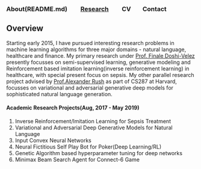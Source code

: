 ### About(README.md) &nbsp;&nbsp;&nbsp;     [Research](RESEARCH.md) &nbsp;&nbsp;&nbsp;     CV&nbsp;&nbsp;&nbsp;      Contact

## Overview
Starting early 2015, I have pursued interesting research problems in machine learning algorithms for three major domains - natural language, healthcare and finance.  My primary research under [Prof. Finale Doshi-Velez](https://finale.seas.harvard.edu/) presently focusses on semi-supervised learning, generative modeling and Reinforcement based imitation learning(inverse reinforcement learning) in healthcare, with special present focus on sepsis. My other parallel research project advised by [Prof.Alexander Rush](http://people.seas.harvard.edu/~srush/) as part of CS287 at Harvard, focusses on variational and adversarial generative deep models for sophisticated natural language generation. 

#### Academic Research Projects(Aug, 2017 - May 2019)
1. Inverse Reinforcement/Imitation Learning for Sepsis Treatment
2. Variational and Adversarial Deep Generative Models for Natural Language
3. Input Convex Neural Networks
4. Neural Fictitious Self Play Bot for Poker(Deep Learning/RL)
5. Genetic Algorithm based hyperparameter tuning for deep networks
6. Minimax Beam Search Agent for Connect-6 Game
